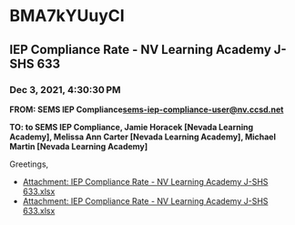 # BMA7kYUuyCI
## IEP Compliance Rate - NV Learning Academy J-SHS 633
### Dec 3, 2021, 4:30:30 PM
**FROM: SEMS IEP Compliance<sems-iep-compliance-user@nv.ccsd.net>**

**TO: to SEMS IEP Compliance, Jamie Horacek [Nevada Learning Academy], Melissa Ann Carter [Nevada Learning Academy], Michael Martin [Nevada Learning Academy]**


Greetings,  





* [Attachment: IEP Compliance Rate - NV Learning Academy J-SHS 633.xlsx](BMA7kYUuyCI-attachment-1.xlsx)
* [Attachment: IEP Compliance Rate - NV Learning Academy J-SHS 633.xlsx](BMA7kYUuyCI-attachment-2.xlsx)
